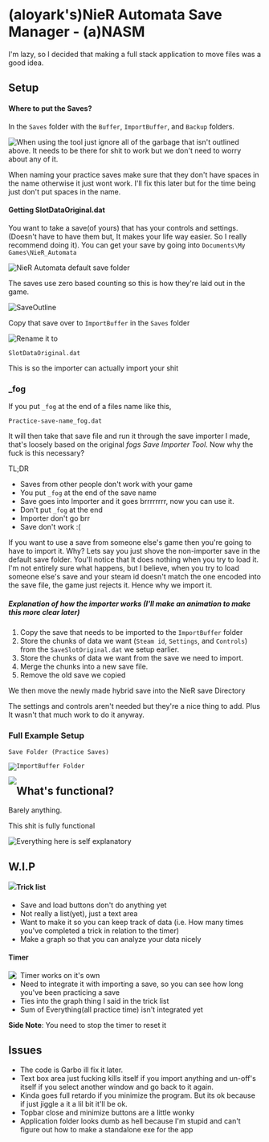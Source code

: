 # (aloyark's)NieR Automata Save Manager - (a)NASM

I'm lazy, so I decided that making a full stack application to move files was a good idea.

## Setup

#### Where to put the Saves?

In the `Saves` folder with the `Buffer`, `ImportBuffer`, and `Backup` folders. 

<img style='float: left' src='readmestuff/GarbageAgain.png'>

When using the tool just ignore all of the garbage that isn't outlined above. It needs to be there for shit to work but we don't need to worry about any of it.

When naming your practice saves make sure that they don't have spaces in the name otherwise it just wont work. I'll fix this later but for the time being just don't put spaces in the name.

#### Getting SlotDataOriginal.dat

You want to take a save(of yours) that has your controls and settings.(Doesn't have to have them but, It makes your life way easier. So I really recommend doing it). You can get your save by going into `Documents\My Games\NieR_Automata`

 ![NieR Automata default save folder](/readmestuff/NieRSaveFolder.PNG) 

The saves use zero based counting so this is how they're laid out in the game.

![SaveOutline](/readmestuff/SaveOutline.png)

Copy that save over to `ImportBuffer` in the `Saves` folder

<img style='float: left' src='readmestuff/ImportBufferCopy.png'>

Rename it to

```
SlotDataOriginal.dat
```

This is so the importer can actually import your shit

### _fog

If you put `_fog` at the end of a files name like this,

```
Practice-save-name_fog.dat
```

It will then take that save file and run it through the save importer I made, that's loosely based on the original *fogs Save Importer Tool*. Now why the fuck is this necessary?

TL;DR

- Saves from other people don't work with your game 
- You put `_fog` at the end of the save name
- Save goes into Importer and it goes brrrrrrrr, now you can use it.
- Don't put `_fog` at the end
- Importer don't go brr
- Save don't work :(



If you want to use a save from someone else's game then you're going to have to import it. Why? Lets say you just shove the non-importer save in the default save folder. You'll notice that It does nothing when you try to load it. I'm not entirely sure what happens, but I believe, when you try to load someone else's save and your steam id doesn't match the one encoded into the save file, the game just rejects it. Hence why we import it. 

##### Explanation of how the importer works (I'll make an animation to make this more clear later)

1. Copy the save that needs to be imported to the `ImportBuffer` folder
2. Store the chunks of data we want (`Steam id`, `Settings`, and `Controls`) from the `SaveSlotOriginal.dat` we setup earlier. 
3. Store the chunks of data we want from the save we need to import.
4. Merge the chunks into a new save file.
5. Remove the old save we copied

We then move the newly made hybrid save into the NieR save Directory

The settings and controls aren't needed but they're a nice thing to add. Plus It wasn't that much work to do it anyway. 

### Full Example Setup

```
Save Folder (Practice Saves)
```

<img style='float: left' src='readmestuff/ExampleSavesFilled.PNG'/>

```
ImportBuffer Folder
```

<img style='float: left' src='readmestuff/ExampleImportBuffer.PNG'/>

## What's functional?

Barely anything.

This shit is fully functional

<img style='float: left' src='readmestuff/Working.png'>

Everything here is self explanatory 

## W.I.P

<img style='float: left' src='readmestuff/TricklistKinda.png'>

#### Trick list

- Save and load buttons don't do anything yet
- Not really a list(yet), just a text area
- Want to make it so you can keep track of data (i.e. How many times you've completed a trick in relation to the timer)
- Make a graph so that you can analyze your data nicely

#### Timer

<img style='float: left' src='readmestuff/Timer.png'>

- Timer works on it's own
- Need to integrate it with importing a save, so you can see how long you've been practicing a save
- Ties into the graph thing I said in the trick list
- Sum of Everything(all practice time) isn't integrated yet

**Side Note**: You need to stop the timer to reset it 

## Issues 

- The code is Garbo ill fix it later.
- Text box area just fucking kills itself if you import anything and un-off's itself if you select another window and go back to it again.
- Kinda goes full retardo if you minimize the program. But its ok because if just jiggle a it a lil bit it'll be ok.
- Topbar close and minimize buttons are a little wonky
- Application folder looks dumb as hell because I'm stupid and can't figure out how to make a standalone exe for the app
